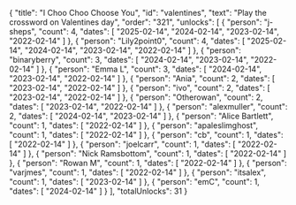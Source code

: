 {
  "title": "I Choo Choo Choose You",
  "id": "valentines",
  "text": "Play the crossword on Valentines day",
  "order": "321",
  "unlocks": [
    {
      "person": "j-sheps",
      "count": 4,
      "dates": [
        "2025-02-14",
        "2024-02-14",
        "2023-02-14",
        "2022-02-14"
      ]
    },
    {
      "person": "Lily2point0",
      "count": 4,
      "dates": [
        "2025-02-14",
        "2024-02-14",
        "2023-02-14",
        "2022-02-14"
      ]
    },
    {
      "person": "binaryberry",
      "count": 3,
      "dates": [
        "2024-02-14",
        "2023-02-14",
        "2022-02-14"
      ]
    },
    {
      "person": "Emma L",
      "count": 3,
      "dates": [
        "2024-02-14",
        "2023-02-14",
        "2022-02-14"
      ]
    },
    {
      "person": "Ania",
      "count": 2,
      "dates": [
        "2023-02-14",
        "2022-02-14"
      ]
    },
    {
      "person": "ivo",
      "count": 2,
      "dates": [
        "2023-02-14",
        "2022-02-14"
      ]
    },
    {
      "person": "Otherowan",
      "count": 2,
      "dates": [
        "2023-02-14",
        "2022-02-14"
      ]
    },
    {
      "person": "alexmuller",
      "count": 2,
      "dates": [
        "2024-02-14",
        "2023-02-14"
      ]
    },
    {
      "person": "Alice Bartlett",
      "count": 1,
      "dates": [
        "2022-02-14"
      ]
    },
    {
      "person": "apaleslimghost",
      "count": 1,
      "dates": [
        "2022-02-14"
      ]
    },
    {
      "person": "cb",
      "count": 1,
      "dates": [
        "2022-02-14"
      ]
    },
    {
      "person": "joelcarr",
      "count": 1,
      "dates": [
        "2022-02-14"
      ]
    },
    {
      "person": "Nick Ramsbottom",
      "count": 1,
      "dates": [
        "2022-02-14"
      ]
    },
    {
      "person": "Rowan M",
      "count": 1,
      "dates": [
        "2022-02-14"
      ]
    },
    {
      "person": "varjmes",
      "count": 1,
      "dates": [
        "2022-02-14"
      ]
    },
    {
      "person": "itsalex",
      "count": 1,
      "dates": [
        "2023-02-14"
      ]
    },
    {
      "person": "emC",
      "count": 1,
      "dates": [
        "2024-02-14"
      ]
    }
  ],
  "totalUnlocks": 31
}